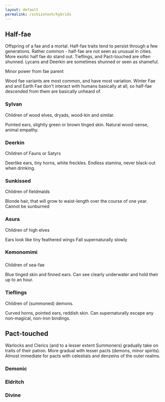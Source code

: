 ```yaml
---
layout: default
permalink: /schizotech/hybrids
---
```


## Half-fae

Offspring of a fae and a mortal. Half-fae traits tend to persist through a few generations. Rather common - half-fae are not seen as unusual in cities. 
More exotic half fae do stand out. Tieflings, and Pact-touched are often shunned. Lycans and Deerkin are sometimes shunned or seen as shameful.

Minor power from fae parent

Wood fae variants are most common, and have most variation. 
Winter Fae and and Earth Fae don't interact with humans basically at all, so half-fae descended from them are basically unheard of.

### Sylvan

Children of wood elves, dryads, wood-kin and similar.

Pointed ears, slightly green or brown tinged skin.
Natural wood-sense, animal empathy.

### Deerkin

Children of Fauns or Satyrs

Deerlike ears, tiny horns, white freckles.
Endless stamina, never black-out when drinking.

### Sunkissed

Children of fieldmaids

Blonde hair, that will grow to waist-length over the course of one year.
Cannot be sunburned

### Asura

Children of high elves

Ears look like tiny feathered wings
Fall supernaturally slowly

### Kemonomimi


###

Children of sea-fae

Blue tinged skin and finned ears.
Can see clearly underwater and hold their up to an hour.


### Tieflings 

Children of (summoned) demons.

Curved horns, pointed ears, reddish skin.
Can supernaturally escape any non-magical, non-iron bindings.

## Pact-touched

Warlocks and Clerics (and to a lesser extent Summoners) gradually take on traits of their patron. More gradual with lesser pacts (demons, minor spirits). 
Almost immediate for pacts with celestials and denzeins of the outer realms.

### Demonic

### Eldritch

### Divine